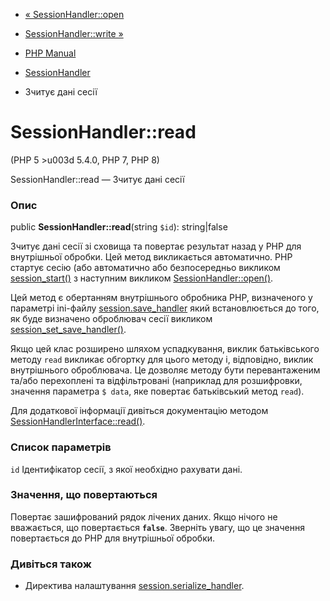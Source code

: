 - [« SessionHandler::open](sessionhandler.open.md)
- [SessionHandler::write »](sessionhandler.write.md)

- [PHP Manual](index.md)
- [SessionHandler](class.sessionhandler.md)
- Зчитує дані сесії

# SessionHandler::read

(PHP 5 \>u003d 5.4.0, PHP 7, PHP 8)

SessionHandler::read — Зчитує дані сесії

### Опис

public **SessionHandler::read**(string `$id`): string\|false

Зчитує дані сесії зі сховища та повертає результат назад у
PHP для внутрішньої обробки. Цей метод викликається автоматично.
PHP стартує сесію (або автоматично або безпосередньо викликом
[session_start()](function.session-start.md) з наступним викликом
[SessionHandler::open()](sessionhandler.open.md).

Цей метод є обертанням внутрішнього обробника PHP, визначеного
у параметрі ini-файлу
[session.save_handler](session.configuration.md#ini.session.save-handler)
який встановлюється до того, як буде визначено оброблювач сесії
викликом
[session_set_save_handler()](function.session-set-save-handler.md).

Якщо цей клас розширено шляхом успадкування, виклик батьківського методу
`read` викликає обгортку для цього методу і, відповідно, виклик
внутрішнього оброблювача. Це дозволяє методу бути перевантаженим та/або
перехоплені та відфільтровані (наприклад для розшифровки, значення
параметра `$ data`, яке повертає батьківський метод `read`).

Для додаткової інформації дивіться документацію методом
[SessionHandlerInterface::read()](sessionhandlerinterface.read.md).

### Список параметрів

`id`
Ідентифікатор сесії, з якої необхідно рахувати дані.

### Значення, що повертаються

Повертає зашифрований рядок лічених даних. Якщо нічого не
вважається, що повертається **`false`**. Зверніть увагу, що це значення
повертається до PHP для внутрішньої обробки.

### Дивіться також

- Директива налаштування
[session.serialize_handler](session.configuration.md#ini.session.serialize-handler).
